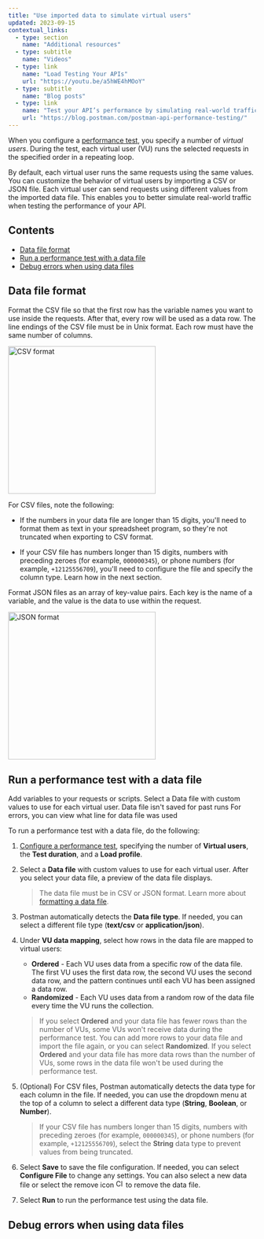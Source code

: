 ```yaml
---
title: "Use imported data to simulate virtual users"
updated: 2023-09-15
contextual_links:
  - type: section
    name: "Additional resources"
  - type: subtitle
    name: "Videos"
  - type: link
    name: "Load Testing Your APIs"
    url: "https://youtu.be/a5hWE4hMOoY"
  - type: subtitle
    name: "Blog posts"
  - type: link
    name: "Test your API’s performance by simulating real-world traffic with Postman"
    url: "https://blog.postman.com/postman-api-performance-testing/"
---
```


When you configure a [performance test](/docs/collections/performance-testing/testing-api-performance/), you specify a number of _virtual users_. During the test, each virtual user (VU) runs the selected requests in the specified order in a repeating loop.

By default, each virtual user runs the same requests using the same values. You can customize the behavior of virtual users by importing a CSV or JSON file. Each virtual user can send requests using different values from the imported data file. This enables you to better simulate real-world traffic when testing the performance of your API.

## Contents

* [Data file format](#data-file-format)
* [Run a performance test with a data file](#run-a-performance-test-with-a-data-file)
* [Debug errors when using data files](#debug-errors-when-using-data-files)

## Data file format

Format the CSV file so that the first row has the variable names you want to use inside the requests. After that, every row will be used as a data row. The line endings of the CSV file must be in Unix format. Each row must have the same number of columns.

<img alt="CSV format" src="https://assets.postman.com/postman-docs/v10/ramen-csv-screenshot.jpg" width="300px"/>

For CSV files, note the following:

* If the numbers in your data file are longer than 15 digits, you'll need to format them as text in your spreadsheet program, so they're not truncated when exporting to CSV format.

* If your CSV file has numbers longer than 15 digits, numbers with preceding zeroes (for example, `000000345`), or phone numbers (for example, `+12125556709`), you'll need to configure the file and specify the column type. Learn how in the next section.

Format JSON files as an array of key-value pairs. Each key is the name of a variable, and the value is the data to use within the request.

<img alt="JSON format" src="https://assets.postman.com/postman-docs/v10/ramen-json-screenshot.jpg" width="300px"/>

## Run a performance test with a data file

Add variables to your requests or scripts.
Select a Data file with custom values to use for each virtual user.
Data file isn't saved for past runs
For errors, you can view what line for data file was used

To run a performance test with a data file, do the following:

1. [Configure a performance test](/docs/collections/performance-testing/testing-api-performance/#configuring-a-performance-test), specifying the number of **Virtual users**, the **Test duration**, and a **Load profile**.

1. Select a **Data file** with custom values to use for each virtual user. After you select your data file, a preview of the data file displays.

    > The data file must be in CSV or JSON format. Learn more about [formatting a data file](#data-file-format).

1. Postman automatically detects the **Data file type**. If needed, you can select a different file type (**text/csv** or **application/json**).
1. Under **VU data mapping**, select how rows in the data file are mapped to virtual users:

    * **Ordered** - Each VU uses data from a specific row of the data file. The first VU uses the first data row, the second VU uses the second data row, and the pattern continues until each VU has been assigned a data row.
    * **Randomized** - Each VU uses data from a random row of the data file every time the VU runs the collection.

    > If you select **Ordered** and your data file has fewer rows than the number of VUs, some VUs won't receive data during the performance test. You can add more rows to your data file and import the file again, or you can select **Randomized**. If you select **Ordered** and your data file has more data rows than the number of VUs, some rows in the data file won't be used during the performance test.

1. (Optional) For CSV files, Postman automatically detects the data type for each column in the file. If needed, you can use the dropdown menu at the top of a column to select a different data type (**String**, **Boolean**, or **Number**).

    > If your CSV file has numbers longer than 15 digits, numbers with preceding zeroes (for example, `000000345`), or phone numbers (for example, `+12125556709`), select the **String** data type to prevent values from being truncated.

1. Select **Save** to save the file configuration. If needed, you can select **Configure File** to change any settings. You can also select a new data file or select the remove icon <img alt="Close icon" src="https://assets.postman.com/postman-docs/icon-close.jpg#icon" width="16px"> to remove the data file.
1. Select **Run** to run the performance test using the data file.

## Debug errors when using data files
